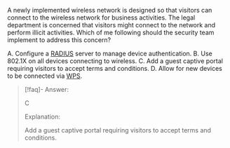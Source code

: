 
A newly implemented wireless network is designed so that visitors can connect to the wireless network for business activities. The legal department is concerned that visitors might connect to the network and perform illicit activities. Which of me following should the security team implement to address this concern? 

A. Configure a [RADIUS](../../Glossary/RADIUS.md) server to manage device authentication. 
B. Use 802.1X on all devices connecting to wireless. 
C. Add a guest captive portal requiring visitors to accept terms and conditions. 
D. Allow for new devices to be connected via [WPS](../../Glossary/WPS.md).

> [!faq]- Answer: 
> 
> C 
> 
> Explanation: 
> 
> Add a guest captive portal requiring visitors to accept terms and conditions.
